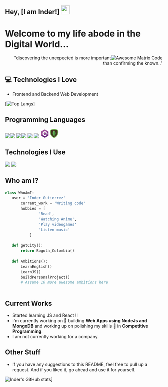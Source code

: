 ## Hey, [I am Inder!]  <img src="https://media.giphy.com/media/hvRJCLFzcasrR4ia7z/giphy.gif" width="28px" height="28px">

<h1>Welcome to my life abode in the Digital World...</h1> 

<img src = 'https://github.com/MarikIshtar007/MarikIshtar007/blob/master/images/matrix.gif' alt = 'Awesome Matrix Code' align='right'/>



<div style="text-align: right">"discovering the unexpected is more important than confirming the known.." </div>

## :computer: Technologies I Love

* Frontend and Backend Web Development

[![Top Langs](https://github-readme-stats.vercel.app/api/top-langs/?username=igutisan&layout=compact)]

## Programming Languages
 <img src = 'https://github.com/MarikIshtar007/MarikIshtar007/blob/master/images/python2.png' height='30'/><img src = 'https://github.com/MarikIshtar007/MarikIshtar007/blob/master/images/html.svg' width='30'/> <img src='https://github.com/MarikIshtar007/MarikIshtar007/blob/master/images/java.svg' width='30'/><img src = 'https://github.com/MarikIshtar007/MarikIshtar007/blob/master/images/css.svg' width='30'/> <img src = 'https://github.com/MarikIshtar007/MarikIshtar007/blob/master/images/bootstrap.svg' width='33'/>
<img src = 'https://github.com/MarikIshtar007/MarikIshtar007/blob/master/images/sql.svg' width='30'/> <img src = 'https://github.com/igutisan/igutisan/blob/2b718b5efc6c9a70f5c6cb18d67bb03097233d27/Saved%20Pictures/kisspng-c-programming-language-logo-microsoft-visual-stud-atlas-portfolio-5b899192d7c600.1628571115357423548838.png' width='30' height='30'/><img src = 'https://github.com/igutisan/igutisan/blob/2b718b5efc6c9a70f5c6cb18d67bb03097233d27/Saved%20Pictures/kisspng-mongodb-nosql-document-oriented-database-portable-thessalon%C3%ADki-mongodb-user-group-thessalon%C3%ADki-g-5b639f0975a398.5970418615332554334819.png' width='30'/>

 
 ## Technologies I Use
  <img src = 'https://github.com/MarikIshtar007/MarikIshtar007/blob/master/images/git.svg' width='30'/> <img src = 'https://github.com/MarikIshtar007/MarikIshtar007/blob/master/images/nodejs.svg' width='33'/> 
 
 ## Who am I?
 ```python
 class WhoAmI:
 	user = 'Inder Gutierrez'
		current_work = 'Writing code'
		hobbies = [
				'Read',
				'Watching Anime',
				'Play videogames'
				'Listen music'
			]
	
	def getCity():
		return Bogota_Colombia()
	
	def Ambitions():
		LearnEnglish()
		LearnJS()
		buildPersonalProject()
		# Assume 10 more awesome ambitions here  
	
 ```
 
## Current Works
 * Started learning JS and React !!
 * I'm currently working on 🔭 building **Web Apps using NodeJs and MongoDB** and working up on polishing my skills 🌱 in **Competitive Programming**.
 * I am not currently working for a company.
 
## Other Stuff
  
  - If you have any suggestions to this README, feel free to pull up a request. And if you liked it, go ahead and use it for yourself.

![Inder's GitHub stats](https://github-readme-stats.vercel.app/api?username=igutisan&count_private=true&theme=merko)]
 
 
